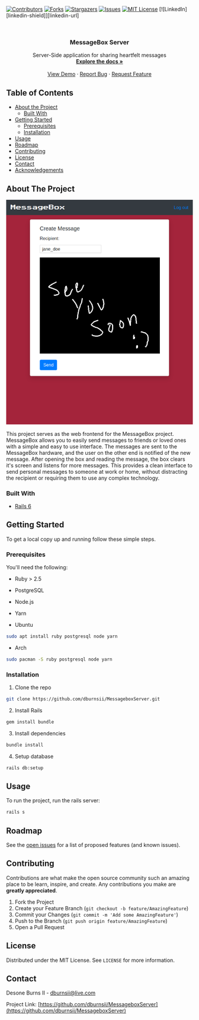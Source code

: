 <!-- PROJECT SHIELDS -->
<!--
*** I'm using markdown "reference style" links for readability.
*** Reference links are enclosed in brackets [ ] instead of parentheses ( ).
*** See the bottom of this document for the declaration of the reference variables
*** for contributors-url, forks-url, etc. This is an optional, concise syntax you may use.
*** https://www.markdownguide.org/basic-syntax/#reference-style-links
-->
[![Contributors][contributors-shield]][contributors-url]
[![Forks][forks-shield]][forks-url]
[![Stargazers][stars-shield]][stars-url]
[![Issues][issues-shield]][issues-url]
[![MIT License][license-shield]][license-url]
[![LinkedIn][linkedin-shield]][linkedin-url]



<!-- PROJECT LOGO -->
<br />
<p align="center">
  <a href="https://github.com/dburnsii/MessageboxServer">
    <!-- Work in progress  <img src="images/logo.png" alt="Logo" width="80" height="80"> -->
  </a>

  <h3 align="center">MessageBox Server</h3>

  <p align="center">
    Server-Side application for sharing heartfelt messages
    <br />
    <a href="https://github.com/dburnsii/MessageboxServer"><strong>Explore the docs »</strong></a>
    <br />
    <br />
    <a href="https://messagebox.unitfi.com">View Demo</a>
    ·
    <a href="https://github.com/dburnsii/MessageboxServer/issues">Report Bug</a>
    ·
    <a href="https://github.com/dburnsii/MessageboxServer/issues">Request Feature</a>
  </p>
</p>



<!-- TABLE OF CONTENTS -->
## Table of Contents

* [About the Project](#about-the-project)
  * [Built With](#built-with)
* [Getting Started](#getting-started)
  * [Prerequisites](#prerequisites)
  * [Installation](#installation)
* [Usage](#usage)
* [Roadmap](#roadmap)
* [Contributing](#contributing)
* [License](#license)
* [Contact](#contact)
* [Acknowledgements](#acknowledgements)



<!-- ABOUT THE PROJECT -->
## About The Project

[![Product Name Screen Shot][product-screenshot]](https://example.com)

This project serves as the web frontend for the MessageBox project. MessageBox allows you to easily 
send messages to friends or loved ones with a simple and easy to use interface. The messages are 
sent to the MessageBox hardware, and the user on the other end is notified of the new message. After
opening the box and reading the message, the box clears it's screen and listens for more messages.
This provides a clean interface to send personal messages to someone at work or home, without distracting
the recipient or requiring them to use any complex technology.

### Built With

* [Rails 6](https://github.com/rails/rails)


<!-- GETTING STARTED -->
## Getting Started

To get a local copy up and running follow these simple steps.

### Prerequisites

You'll need the following:
* Ruby > 2.5
* PostgreSQL
* Node.js
* Yarn

* Ubuntu
```sh
sudo apt install ruby postgresql node yarn
```

* Arch
```sh
sudo pacman -S ruby postgresql node yarn
```

### Installation

1. Clone the repo
```sh
git clone https://github.com/dburnsii/MessageboxServer.git
```
2. Install Rails
```sh
gem install bundle
```

3. Install dependencies
```sh
bundle install
```

4. Setup database
```sh
rails db:setup
```


<!-- USAGE EXAMPLES -->
## Usage

To run the project, run the rails server:
```sh
rails s
```


<!-- ROADMAP -->
## Roadmap

See the [open issues](https://github.com/dburnsii/MessageboxServer/issues) for a list of proposed features (and known issues).



<!-- CONTRIBUTING -->
## Contributing

Contributions are what make the open source community such an amazing place to be learn, inspire, and create. Any contributions you make are **greatly appreciated**.

1. Fork the Project
2. Create your Feature Branch (`git checkout -b feature/AmazingFeature`)
3. Commit your Changes (`git commit -m 'Add some AmazingFeature'`)
4. Push to the Branch (`git push origin feature/AmazingFeature`)
5. Open a Pull Request



<!-- LICENSE -->
## License

Distributed under the MIT License. See `LICENSE` for more information.

<!-- CONTACT -->
## Contact

Desone Burns II - dburnsii@live.com

Project Link: [https://github.com/dburnsii/MessageboxServer](https://github.com/dburnsii/MessageboxServer)


<!-- ACKNOWLEDGEMENTS
## Acknowledgements

* []()
* []()
* []()

-->



<!-- MARKDOWN LINKS & IMAGES -->
<!-- https://www.markdownguide.org/basic-syntax/#reference-style-links -->
[contributors-shield]: https://img.shields.io/github/contributors/dburnsii/repo.svg?style=flat-square
[contributors-url]: https://github.com/dburnsii/MessageboxServer/graphs/contributors
[forks-shield]: https://img.shields.io/github/forks/dburnsii/repo.svg?style=flat-square
[forks-url]: https://github.com/dburnsii/MessageboxServer/network/members
[stars-shield]: https://img.shields.io/github/stars/dburnsii/repo.svg?style=flat-square
[stars-url]: https://github.com/dburnsii/MessageboxServer/stargazers
[issues-shield]: https://img.shields.io/github/issues/dburnsii/repo.svg?style=flat-square
[issues-url]: https://github.com/dburnsii/MessageboxServer/issues
[license-shield]: https://img.shields.io/github/license/dburnsii/repo.svg?style=flat-square
[license-url]: https://github.com/dburnsii/MessageboxServer/blob/master/LICENSE
[product-screenshot]: public/images/screenshot.png

